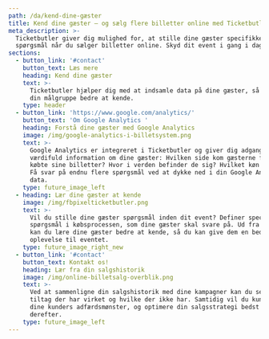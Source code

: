 ```yaml
---
path: /da/kend-dine-gæster
title: Kend dine gæster – og sælg flere billetter online med Ticketbutler
meta_description: >-
  Ticketbutler giver dig mulighed for, at stille dine gæster specifikke
  spørgsmål når du sælger billetter online. Skyd dit event i gang i dag. 
sections:
  - button_link: '#contact'
    button_text: Læs mere
    heading: Kend dine gæster
    text: >-
      Ticketbutler hjælper dig med at indsamle data på dine gæster, så du lærer
      din målgruppe bedre at kende.
    type: header
  - button_link: 'https://www.google.com/analytics/'
    button_text: 'Om Google Analytics '
    heading: Forstå dine gæster med Google Analytics
    image: /img/google-analytics-i-billetsystem.png
    text: >-
      Google Analytics er integreret i Ticketbutler og giver dig adgang til
      værdifuld information om dine gæster: Hvilken side kom gæsterne fra før de
      købte sine billetter? Hvor i verden befinder de sig? Hvilket køn har de?
      Få svar på endnu flere spørgsmål ved at dykke ned i din Google Analytics
      data. 
    type: future_image_left
  - heading: Lær dine gæster at kende
    image: /img/fbpixelticketbutler.png
    text: >-
      Vil du stille dine gæster spørgsmål inden dit event? Definer specifikke
      spørgsmål i købsprocessen, som dine gæster skal svare på. Ud fra svarene
      kan du lære dine gæster bedre at kende, så du kan give dem en bedre
      oplevelse til eventet.
    type: future_image_right_new
  - button_link: '#contact'
    button_text: Kontakt os!
    heading: Lær fra din salgshistorik
    image: /img/online-billetsalg-overblik.png
    text: >-
      Ved at sammenligne din salgshistorik med dine kampagner kan du se, hvilke
      tiltag der har virket og hvilke der ikke har. Samtidig vil du kunne spore
      dine kunders adfærdsmønster, og optimere din salgsstrategi bedst
      derefter. 
    type: future_image_left
---
```


